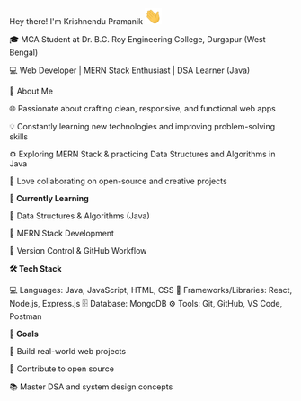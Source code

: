 Hey there! I'm Krishnendu Pramanik <img  src="https://raw.githubusercontent.com/ABSphreak/ABSphreak/master/gifs/Hi.gif" width="30px">

🎓 MCA Student at Dr. B.C. Roy Engineering College, Durgapur (West Bengal)

💻 Web Developer | MERN Stack Enthusiast | DSA Learner (Java)

🚀 About Me

🌐 Passionate about crafting clean, responsive, and functional web apps

💡 Constantly learning new technologies and improving problem-solving skills

⚙️ Exploring MERN Stack & practicing Data Structures and Algorithms in Java

🤝 Love collaborating on open-source and creative projects

**🧠 Currently Learning**

📘 Data Structures & Algorithms (Java)

🧩 MERN Stack Development

🔧 Version Control & GitHub Workflow

**🛠️ Tech Stack**

💻 Languages: Java, JavaScript, HTML, CSS
🧩 Frameworks/Libraries: React, Node.js, Express.js
🗄️ Database: MongoDB
⚙️ Tools: Git, GitHub, VS Code, Postman

**🌱 Goals**

🚀 Build real-world web projects

💬 Contribute to open source

📚 Master DSA and system design concepts
